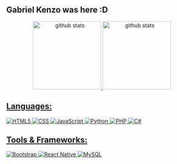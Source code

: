 ## Gabriel Kenzo was here :D
<div align="center">
  <a href="https://github.com/GabrielKenzoT">
<img height="180em" src="https://github-readme-stats.vercel.app/api?username=GabrielKenzoT&theme=tokyonight&show_icons=true&hide_border=true&count_private=true&bg_color=00000000" alt="github stats">
<img height="180em" src="https://github-readme-stats.vercel.app/api/top-langs/?username=GabrielKenzoT&layout=compact&hide=java&theme=tokyonight&hide_border=true&bg_color=00000000" alt="github stats">
</div>


## Languages:
![HTML5](https://img.shields.io/badge/-HTML5-333333?style=flat&logo=HTML5)
![CSS](https://img.shields.io/badge/-CSS-333333?style=flat&logo=CSS3&logoColor=1572B6)
![JavaScript](https://img.shields.io/badge/-JavaScript-333333?style=flat&logo=javascript)
![Python](https://img.shields.io/badge/-Python-333333?style=flat&logo=python)
![PHP](https://img.shields.io/badge/-PHP-333333?style=flat&logo=php)
![C#](https://img.shields.io/badge/-C%23-333333?style=flat&logo=csharp&logoColor=239120)

## Tools & Frameworks:
![Bootstrap](https://img.shields.io/badge/-Bootstrap-333333?style=flat&logo=bootstrap&logoColor=563D7C)
![React Native](https://img.shields.io/badge/-React%20Native-333333?style=flat&logo=react)
![MySQL](https://img.shields.io/badge/-MySQL-333333?style=flat&logo=mysql)

